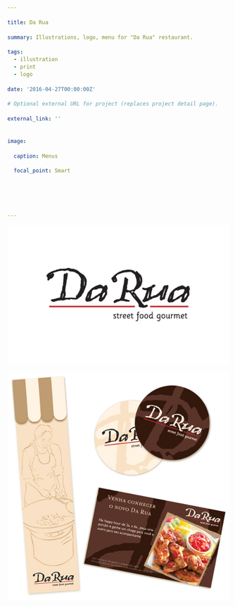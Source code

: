 ```yaml
---

title: Da Rua

summary: Illustrations, logo, menu for "Da Rua" restaurant.

tags:
  - illustration
  - print
  - logo

date: '2016-04-27T00:00:00Z'

# Optional external URL for project (replaces project detail page).

external_link: ''


image:

  caption: Menus

  focal_point: Smart





---
```


![](darualogo.jpg "Logo")


![](darua02.jpg "Cutlery sleeves, coasters and promotion postcard.")




















